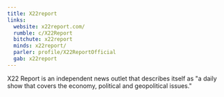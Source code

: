 ```yaml
---
title: X22report
links:
  website: x22report.com/
  rumble: c/X22Report
  bitchute: x22report
  minds: x22report/
  parler: profile/X22ReportOfficial
  gab: x22report
---
```


X22 Report is an independent news outlet that describes itself as "a daily show
that covers the economy, political and geopolitical issues."
